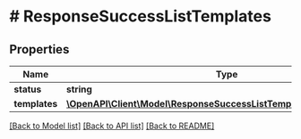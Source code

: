# # ResponseSuccessListTemplates

## Properties

Name | Type | Description | Notes
------------ | ------------- | ------------- | -------------
**status** | **string** |  | [optional]
**templates** | [**\OpenAPI\Client\Model\ResponseSuccessListTemplatesTemplatesInner[]**](ResponseSuccessListTemplatesTemplatesInner.md) |  | [optional]

[[Back to Model list]](../../README.md#models) [[Back to API list]](../../README.md#endpoints) [[Back to README]](../../README.md)
